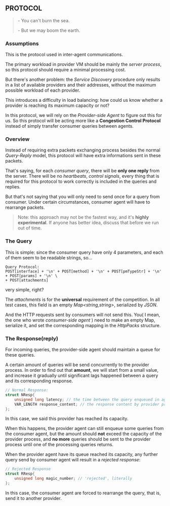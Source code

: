 ## PROTOCOL

> \- You can't burn the sea.
>
> \- But we may boom the earth.

### Assumptions

This is the protocol used in inter-agent communications.

The primary workload in provider VM should be mainly the *server process*, so this protocol should require a minimal processing cost.

But there's another problem: the *Service Discovery* procedure only results in a list of available providers and their addresses, without the maximum possible workload of each provider.

This introduces a difficulty in load balancing: how could us know whether a provider is reaching its maximum capacity or not?

In this protocol, we will rely on the *Provider-side Agent* to figure out this for us. So this protocol will be acting more like a **Congestion Control Protocol** instead of simply transfer consumer queries between agents.

### Overview

Instead of requiring extra packets exchanging process besides the normal *Query-Reply* model, this protocol will have extra informations sent in these packets.

That's saying, for each *consumer query*, there will be **only one reply** from the server. There will be no *heartbeats*, *control signals*, every thing that is required for this protocol to work correctly is included in the queries and replies.

But that's not saying that you will only need to send once for a query from consumer. Under certain circumstances, consumer agent will have to rearrange packets.

> Note: this approach may not be the fastest way, and it's **highly experimental**. If anyone has better idea, discuss that before we run out of time.

### The Query

This is simple: since the consumer query have only 4 parameters, and each of them seem to be readable strings, so...

```text
Query Protocol:
POST[interface] + '\n' + POST[method] + '\n' + POST[pmTypeStr] + '\n' + POST[params] + '\n' \
+ POST[attachments]
```

very simple, right?

The *attachments* is for the **universal** requirement of the competition. In all test cases, this field is an empty *Map<string,string>*, serialized by *JSON*.

And the HTTP requests sent by consumers will not send this. You( I mean, the one who wrote *consumer-side agent* ) need to make an empty Map, serialize it, and set the corresponding mapping in the *HttpPacks* structure.

### The Response(reply)

For incoming queries, the provider-side agent should maintain a queue for these queries.

A certain amount of queries will be send concurrently to the provider process. In order to find out that **amount**, we will start from a small value, and increase it gradually until significant lags happened between a query and its corresponding response.

```C
// Normal Response:
struct NResp{
    unsigned long latency; // the time between the query enqueued in agent and response are finally sent by provider process, in us
    VAR_LENGTH response_content; // the response content by provider process.
};
```

In this case, we said this provider has reached its capacity.

When this happens, the provider agent can still enqueue some queries from the consumer agent, but the amount should **not** exceed the capacity of the provider process, and **no more** queries should be sent to the provider process until one of the processing queries returns.

When the provider agent have its queue reached its capacity, any further query send by consumer agent will result in a *rejected response*:

```C
// Rejected Response
struct RResp{
    unsigned long magic_number; // 'rejected', literally
};
```

In this case, the consumer agent are forced to rearrange the query, that is, send it to another provider.
